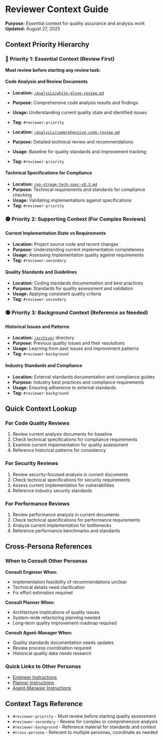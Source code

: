 # Reviewer Context Guide

**Purpose:** Essential context for quality assurance and analysis work  
**Updated:** August 27, 2025

## Context Priority Hierarchy

### 🔴 Priority 1: Essential Context (Review First)

**Must review before starting any review task:**

#### Code Analysis and Review Documents

- **Location:** [`/analysis/white-glove-review.md`](../../../analysis/white-glove-review.md)
- **Purpose:** Comprehensive code analysis results and findings
- **Usage:** Understanding current quality state and identified issues
- **Tag:** `#reviewer-priority`

- **Location:** [`/analysis/comprehensive-code-review.md`](../../../analysis/comprehensive-code-review.md)
- **Purpose:** Detailed technical review and recommendations
- **Usage:** Baseline for quality standards and improvement tracking
- **Tag:** `#reviewer-priority`

#### Technical Specifications for Compliance

- **Location:** [`/go-stream-tech-spec-v0.3.md`](../../../go-stream-tech-spec-v0.3.md)
- **Purpose:** Technical requirements and standards for compliance checking
- **Usage:** Validating implementations against specifications
- **Tag:** `#reviewer-priority`

### 🟡 Priority 2: Supporting Context (For Complex Reviews)

#### Current Implementation State vs Requirements

- **Location:** Project source code and recent changes
- **Purpose:** Understanding current implementation completeness
- **Usage:** Assessing implementation quality against requirements
- **Tag:** `#reviewer-secondary`

#### Quality Standards and Guidelines

- **Location:** Coding standards documentation and best practices
- **Purpose:** Standards for quality assessment and validation
- **Usage:** Applying consistent quality criteria
- **Tag:** `#reviewer-secondary`

### 🟢 Priority 3: Background Context (Reference as Needed)

#### Historical Issues and Patterns

- **Location:** [`/archive/`](../../../archive/) directory
- **Purpose:** Previous quality issues and their resolutions
- **Usage:** Learning from past issues and improvement patterns
- **Tag:** `#reviewer-background`

#### Industry Standards and Compliance

- **Location:** External standards documentation and compliance guides
- **Purpose:** Industry best practices and compliance requirements
- **Usage:** Ensuring adherence to external standards
- **Tag:** `#reviewer-background`

## Quick Context Lookup

### For Code Quality Reviews

1. Review current analysis documents for baseline
2. Check technical specifications for compliance requirements
3. Examine current implementation for quality assessment
4. Reference historical patterns for consistency

### For Security Reviews

1. Review security-focused analysis in current documents
2. Check technical specifications for security requirements
3. Assess current implementation for vulnerabilities
4. Reference industry security standards

### For Performance Reviews

1. Review performance analysis in current documents
2. Check technical specifications for performance requirements
3. Analyze current implementation for bottlenecks
4. Reference performance benchmarks and standards

## Cross-Persona References

### When to Consult Other Personas

**Consult Engineer When:**

- Implementation feasibility of recommendations unclear
- Technical details need clarification
- Fix effort estimation required

**Consult Planner When:**

- Architecture implications of quality issues
- System-wide refactoring planning needed
- Long-term quality improvement roadmap required

**Consult Agent-Manager When:**

- Quality standards documentation needs updates
- Review process coordination required
- Historical quality data needs research

### Quick Links to Other Personas

- [Engineer Instructions](../engineer/INSTRUCTIONS.md)
- [Planner Instructions](../planner/INSTRUCTIONS.md)
- [Agent-Manager Instructions](../agent-manager/INSTRUCTIONS.md)

## Context Tags Reference

- `#reviewer-priority` - Must review before starting quality assessment
- `#reviewer-secondary` - Review for complex or comprehensive analysis
- `#reviewer-background` - Reference material for standards and context
- `#cross-persona` - Relevant to multiple personas, coordinate as needed
